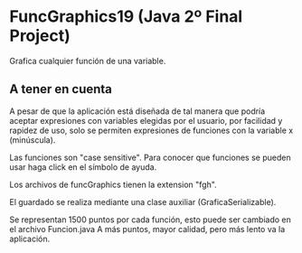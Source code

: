 # FuncGraphics19 (Java 2º Final Project)
Grafica cualquier función de una variable.

## A tener en cuenta
A pesar de que la aplicación está diseñada de tal manera que podría aceptar expresiones con variables elegidas por el usuario, por facilidad y rapidez de uso, solo se permiten expresiones de funciones con la variable x (minúscula).

Las funciones son "case sensitive".
Para conocer que funciones se pueden usar haga click en el símbolo de ayuda.

Los archivos de funcGraphics tienen la extension "fgh".

El guardado se realiza mediante una clase auxiliar (GraficaSerializable).

Se representan 1500 puntos por cada función, esto puede ser cambiado en el archivo Funcion.java
A más puntos, mayor calidad, pero más lento va la aplicación.
